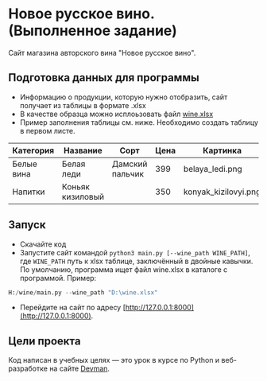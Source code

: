 # Новое русское вино. (Выполненное задание)

Сайт магазина авторского вина "Новое русское вино".

## Подготовка данных для программы
- Информацию о продукции, которую нужно отобразить, сайт получает из таблицы в формате .xlsx
- В качестве образца можно исплоьзовать файл [wine.xlsx](https://github.com/Tenundor/wine/blob/master/wine.xlsx)
- Пример заполнения таблицы см. ниже. Необходимо создать таблицу в первом листе.

Категория | Название | Сорт | Цена | Картинка | Акция
--------- | -------- | ---- | ---- | -------- | -----
Белые вина | Белая леди | Дамский пальчик | 399 | belaya_ledi.png | Выгодное предложение
Напитки | Коньяк кизиловый | | 350 | konyak_kizilovyi.png |

## Запуск

- Скачайте код
- Запустите сайт командой `python3 main.py [--wine_path WINE_PATH]`, где `WINE_PATH` путь к xlsx таблице, заключённый в двойные кавычки. По умолчанию, программа ищет файл wine.xlsx в каталоге с программой. Пример:
```Python
H:/wine/main.py --wine_path "D:\wine.xlsx"
```
- Перейдите на сайт по адресу [http://127.0.0.1:8000](http://127.0.0.1:8000).

## Цели проекта

Код написан в учебных целях — это урок в курсе по Python и веб-разработке на сайте [Devman](https://dvmn.org).


